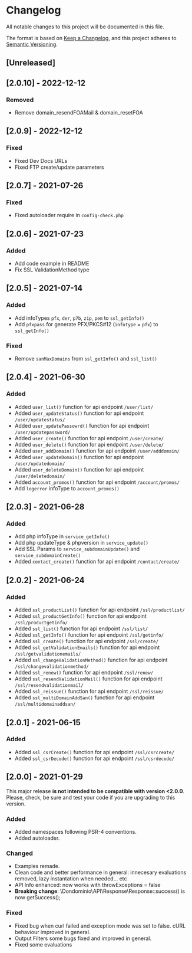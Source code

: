 # Changelog
All notable changes to this project will be documented in this file.

The format is based on [Keep a Changelog](https://keepachangelog.com/en/1.0.0/),
and this project adheres to [Semantic Versioning](https://semver.org/spec/v2.0.0.html).

## [Unreleased]

## [2.0.10] - 2022-12-12
### Removed
- Remove domain_resendFOAMail & domain_resetFOA

## [2.0.9] - 2022-12-12
### Fixed
- Fixed Dev Docs URLs
- Fixed FTP create/update parameters

## [2.0.7] - 2021-07-26
### Fixed
- Fixed autoloader require in `config-check.php`

## [2.0.6] - 2021-07-23
### Added
- Add code example in README
- Fix SSL ValidationMethod type

## [2.0.5] - 2021-07-14
### Added
- Add infoTypes `pfx`, `der`, `p7b`, `zip`, `pem` to `ssl_getInfo()`
- Add `pfxpass` for generate PFX/PKCS#12 (`infoType` = `pfx`) to `ssl_getInfo()`

### Fixed
- Remove `sanMaxDomains` from `ssl_getInfo()` and `ssl_list()`

## [2.0.4] - 2021-06-30
### Added
- Added  `user_list()` function for api endpoint `/user/list/`
- Added  `user_updateStatus()` function for api endpoint `/user/updatestatus/`
- Added  `user_updatePassowrd()` function for api endpoint `/user/updatepassword/`
- Added  `user_create()` function for api endpoint `/user/create/`
- Added  `user_delete()` function for api endpoint `/user/delete/`
- Added  `user_addDomain()` function for api endpoint `/user/adddomain/`
- Added  `user_updateDomain()` function for api endpoint `/user/updatedomain/`
- Added  `user_deleteDomain()` function for api endpoint `/user/deletedomain/`
- Added  `account_promos()` function for api endpoint `/account/promos/`
- Add `logerror` infoType to `account_promos()`

## [2.0.3] - 2021-06-28
### Added
- Add php infoType in `service_getInfo()`
- Add php updateType & phpversion in `service_update()`
- Add SSL Params to `service_subdomainUpdate()` and `service_subdomainCreate()`
- Added  `contact_create()` function for api endpoint `/contact/create/`

## [2.0.2] - 2021-06-24
### Added
- Added  `ssl_productList()` function for api endpoint `/ssl/productlist/`
- Added  `ssl_productGetInfo()` function for api endpoint `/ssl/productgetinfo/`
- Added  `ssl_list()` function for api endpoint `/ssl/list/`
- Added  `ssl_getInfo()` function for api endpoint `/ssl/getinfo/`
- Added  `ssl_create()` function for api endpoint `/ssl/create/`
- Added  `ssl_getValidationEmails()` function for api endpoint `/ssl/getvalidationemails/`
- Added  `ssl_changeValidationMethod()` function for api endpoint `/ssl/changevalidationmethod/`
- Added  `ssl_renew()` function for api endpoint `/ssl/renew/`
- Added  `ssl_resendValidationMail()` function for api endpoint `/ssl/resendvalidationmail/`
- Added  `ssl_reissue()` function for api endpoint `/ssl/reissue/`
- Added  `ssl_multiDomainAddSan()` function for api endpoint `/ssl/multidomainaddsan/`

## [2.0.1] - 2021-06-15
### Added
- Added  `ssl_csrCreate()` function for api endpoint `/ssl/csrcreate/`
- Added  `ssl_csrDecode()` function for api endpoint `/ssl/csrdecode/`

## [2.0.0] - 2021-01-29
This major release **is not intended to be compatible with version <2.0.0**. Please, check, be sure and test your code if you are upgrading to this version.

### Added
- Added namespaces following PSR-4 conventions.
- Added autoloader.


### Changed
- Examples remade.
- Clean code and better performance in general: innecesary evaluations removed, lazy instantation when needed... etc
- API Info enhanced: now works with throwExceptions = false
- **Breaking change**: \Dondominio\API\Response\Response::success() is now getSuccess();

### Fixed
- Fixed bug when curl failed and exception mode was set to false. cURL behaviour improved in general.
- Output Filters some bugs fixed and improved in general.
- Fixed some evaluations
